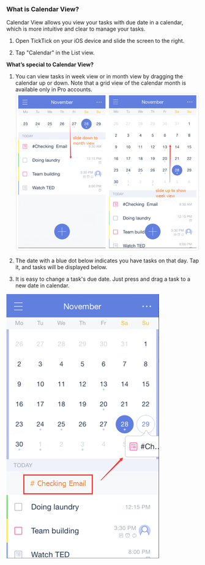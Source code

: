 ### What is Calendar View?

Calendar View allows you view your tasks with due date in a calendar, which is more intuitive and clear to manage your tasks.

1. Open TickTick on your iOS device and slide the screen to the right.

2. Tap "Calendar" in the List view.



**What’s special to Calendar View?**

1. You can view tasks in week view or in month view by dragging the calendar up or down. Note that a grid view of the calendar month is available only in Pro accounts.
![](calendar12.jpg)

2. The date with a blue dot below indicates you have tasks on that day. Tap it, and tasks will be displayed below.

3. It is easy to change a task's due date. Just press and drag a task to a new date in calendar.

![](calendar3.png)

